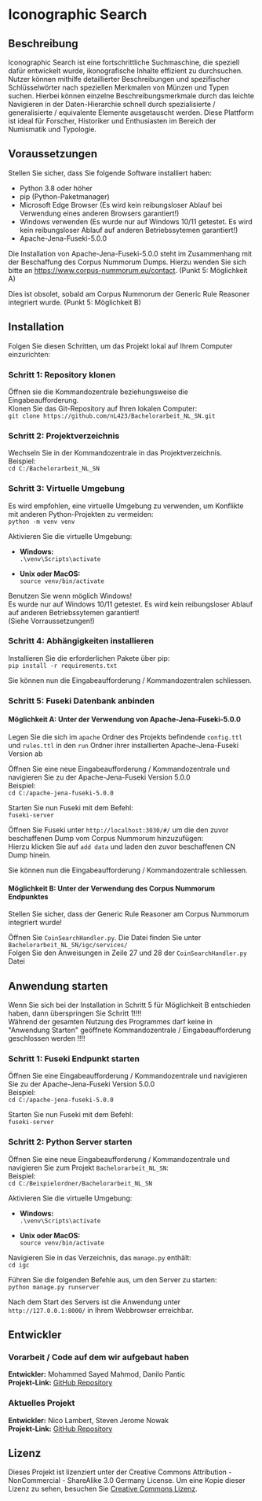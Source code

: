 # Iconographic Search

## Beschreibung

Iconographic Search ist eine fortschrittliche Suchmaschine, die speziell dafür entwickelt wurde, ikonografische Inhalte effizient zu durchsuchen. Nutzer können mithilfe detaillierter Beschreibungen und spezifischer Schlüsselwörter nach speziellen Merkmalen von Münzen und Typen suchen. Hierbei können einzelne Beschreibungsmerkmale durch das leichte Navigieren in der Daten-Hierarchie schnell durch spezialisierte / generalisierte / equivalente Elemente ausgetauscht werden. Diese Plattform ist ideal für Forscher, Historiker und Enthusiasten im Bereich der Numismatik und Typologie.

## Voraussetzungen

Stellen Sie sicher, dass Sie folgende Software installiert haben:

- Python 3.8 oder höher
- pip (Python-Paketmanager)
- Microsoft Edge Browser (Es wird kein reibungsloser Ablauf bei Verwendung eines anderen Browsers garantiert!)
- Windows verwenden (Es wurde nur auf Windows 10/11 getestet. Es wird kein reibungsloser Ablauf auf anderen Betriebssytemen garantiert!)
- Apache-Jena-Fuseki-5.0.0

Die Installation von Apache-Jena-Fuseki-5.0.0 steht im Zusammenhang mit der Beschaffung des Corpus Nummorum Dumps.
Hierzu wenden Sie sich bitte an https://www.corpus-nummorum.eu/contact. (Punkt 5: Möglichkeit A)

Dies ist obsolet, sobald am Corpus Nummorum der Generic Rule Reasoner integriert wurde. (Punkt 5: Möglichkeit B)


## Installation

Folgen Sie diesen Schritten, um das Projekt lokal auf Ihrem Computer einzurichten:

### Schritt 1: Repository klonen

Öffnen sie die Kommandozentrale beziehungsweise die Eingabeaufforderung. <br /> 
Klonen Sie das Git-Repository auf Ihren lokalen Computer:
<br />
`git clone https://github.com/nL423/Bachelorarbeit_NL_SN.git`

### Schritt 2: Projektverzeichnis

Wechseln Sie in der Kommandozentrale in das Projektverzeichnis.<br />
Beispiel: 
<br />
`cd C:/Bachelorarbeit_NL_SN`

### Schritt 3: Virtuelle Umgebung

Es wird empfohlen, eine virtuelle Umgebung zu verwenden, um Konflikte mit anderen Python-Projekten zu vermeiden:
<br />
`python -m venv venv`

Aktivieren Sie die virtuelle Umgebung:

- **Windows:**
  <br />
  `.\venv\Scripts\activate`


- **Unix oder MacOS:**
  <br />
  `source venv/bin/activate`

Benutzen Sie wenn möglich Windows! <br />
Es wurde nur auf Windows 10/11 getestet. Es wird kein reibungsloser Ablauf auf anderen Betriebssytemen garantiert! <br />
(Siehe Vorraussetzungen!)

### Schritt 4: Abhängigkeiten installieren 

Installieren Sie die erforderlichen Pakete über pip:
<br />
`pip install -r requirements.txt`

Sie können nun die Eingabeaufforderung / Kommandozentralen schliessen.

### Schritt 5: Fuseki Datenbank anbinden

#### Möglichkeit A: Unter der Verwendung von Apache-Jena-Fuseki-5.0.0

Legen Sie die sich im `apache` Ordner des Projekts befindende `config.ttl` und `rules.ttl` in den `run` Ordner ihrer installierten Apache-Jena-Fuseki Version ab

Öffnen Sie eine neue Eingabeaufforderung / Kommandozentrale und navigieren Sie zu der Apache-Jena-Fuseki Version 5.0.0 <br />
Beispiel: 
<br /> 
`cd C:/apache-jena-fuseki-5.0.0`

Starten Sie nun Fuseki mit dem Befehl: 
<br /> 
`fuseki-server`

Öffnen Sie Fuseki unter `http://localhost:3030/#/` um die den zuvor beschaffenen Dump vom Corpus Nummorum hinzuzufügen: <br /> 
Hierzu klicken Sie auf `add data` und laden den zuvor beschaffenen CN Dump hinein.

Sie können nun die Eingabeaufforderung / Kommandozentrale schliessen.

#### Möglichkeit B: Unter der Verwendung des Corpus Nummorum Endpunktes 

Stellen Sie sicher, dass der Generic Rule Reasoner am Corpus Nummorum integriert wurde!

Öffnen Sie `CoinSearchHandler.py`. Die Datei finden Sie unter `Bachelorarbeit_NL_SN/igc/services/`
<br /> 
Folgen Sie den Anweisungen in Zeile 27 und 28 der `CoinSearchHandler.py` Datei

## Anwendung starten

Wenn Sie sich bei der Installation in Schritt 5 für Möglichkeit B entschieden haben, dann überspringen Sie Schritt 1!!!! <br/>
Während der gesamten Nutzung des Programmes darf keine in "Anwendung Starten" geöffnete Kommandozentrale / Eingabeaufforderung geschlossen werden !!!!

### Schritt 1: Fuseki Endpunkt starten

Öffnen Sie eine Eingabeaufforderung / Kommandozentrale und navigieren Sie zu der Apache-Jena-Fuseki Version 5.0.0 <br />
Beispiel: 
<br /> 
`cd C:/apache-jena-fuseki-5.0.0`

Starten Sie nun Fuseki mit dem Befehl: 
<br /> 
`fuseki-server`

### Schritt 2: Python Server starten

Öffnen Sie eine neue Eingabeaufforderung / Kommandozentrale und navigieren Sie zum Projekt `Bachelorarbeit_NL_SN`:<br /> 
Beispiel: 
<br /> 
`cd C:/Beispielordner/Bachelorarbeit_NL_SN`

Aktivieren Sie die virtuelle Umgebung:

- **Windows:**
  <br />
  `.\venv\Scripts\activate`


- **Unix oder MacOS:**
  <br />
  `source venv/bin/activate`

Navigieren Sie in das Verzeichnis, das `manage.py` enthält:
<br />
`cd igc`

Führen Sie die folgenden Befehle aus, um den Server zu starten:
<br />
`python manage.py runserver`

Nach dem Start des Servers ist die Anwendung unter `http://127.0.0.1:8000/` in Ihrem Webbrowser erreichbar.

## Entwickler

### Vorarbeit / Code auf dem wir aufgebaut haben
**Entwickler:** Mohammed Sayed Mahmod, Danilo Pantic  <br />
**Projekt-Link:** [GitHub Repository](https://github.com/Danilopa/Bachelorthesis.git)

### Aktuelles Projekt
**Entwickler:** Nico Lambert, Steven Jerome Nowak <br />
**Projekt-Link:** [GitHub Repository](https://github.com/nL423/Bachelorarbeit_NL_SN.git)

## Lizenz

Dieses Projekt ist lizenziert unter der Creative Commons Attribution - NonCommercial - ShareAlike 3.0 Germany License. Um eine Kopie dieser Lizenz zu sehen, besuchen Sie [Creative Commons Lizenz](http://creativecommons.org/licenses/by-nc-sa/3.0/de/).
